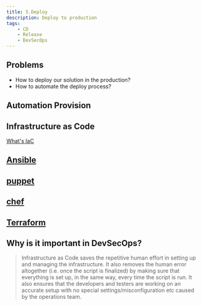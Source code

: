 ```yaml
---
title: 5.Deploy
description: Deploy to production
tags:
    - CD
    - Release
    - DevSecOps
---
```


## Problems

- How to deploy our solution in the production?
- How to automate the deploy process?

## Automation Provision


## Infrastructure as Code

[What's IaC](https://stackify.com/what-is-infrastructure-as-code-how-it-works-best-practices-tutorials/)

## [Ansible](https://www.ansible.com/overview/how-ansible-works)

## [puppet](https://puppet.com/docs/puppet/7/puppet_index.html)

## [chef](https://github.com/chef/chef)

## [Terraform](https://www.terraform.io/)

## Why is it important in DevSecOps? 

> Infrastructure as Code saves the repetitive human effort in setting up and managing the infrastructure. It also removes the human error altogether (i.e. once the script is finalized) by making sure that everything is set up, in the same way, every time the script is run. It also ensures that the developers and testers are working on an accurate setup with no special settings/misconfiguration etc caused by the operations team.
